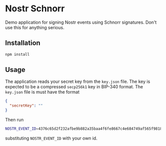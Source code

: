 # Nostr Schnorr

Demo application for signing Nostr events using Schnorr signatures. Don't use this for anything serious.

## Installation

```sh
npm install
```

## Usage
The application reads your secret key from the `key.json` file. The key is expected to be a compressed `secp256k1` key in BIP-340 format. The `key.json` file is must have the format

```json
{
  "secretKey": ""
}
```

Then run

```sh
NOSTR_EVENT_ID=4376c65d2f232afbe9b882a35baa4f6fe8667c4e684749af565f981833ed6a65 node main.js
```

substituting `NOSTR_EVENT_ID` with your own id.